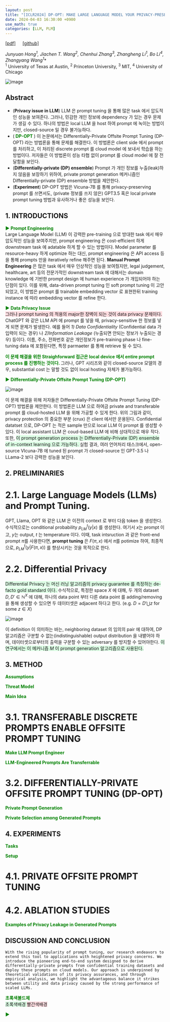 ```yaml
---
layout: post
title: "[ICLR2024] DP-OPT: MAKE LARGE LANGUAGE MODEL YOUR PRIVACY-PRESERVING PROMPT ENGINEER"
date: 2024-04-03 16:30:00 +0900
use_math: true
categories: [LLM, PLM]
---
```


[[pdf]](https://openreview.net/attachment?id=Ifz3IgsEPX&name=pdf) &emsp;
[[github]](https://github.com/VITA-Group/DP-OPT)

*Junyuan Hong<sup>1</sup>, Jiachen T. Wang<sup>2</sup>, Chenhui Zhang<sup>3</sup>, Zhangheng Li<sup>1</sup>, Bo Li<sup>4</sup>, Zhangyang Wang<sup>1</sup>**
<br> <sup>1</sup> University of Texas at Austin, <sup>2</sup> Princeton University, <sup>3</sup> MIT, <sup>4</sup> University of Chicago &emsp;
 
![image](https://github.com/yong1-kim/yong1-kim.github.io/assets/42200027/240dce34-38db-4011-8f7f-c4b92ad59ea1)

## Abstract
- (**Privacy issue in LLM**) LLM 은 prompt tuning 을 통해 많은 task 에서 압도적인 성능을 보여준다. 그러나, 민감한 개인 정보에 dependency 가 있는 경우 문제가 생길 수 있다. 하나의 방법은 local LLM 을 host 하여 prompt 에 녹이는 방법이지만, closed-source 일 경우 불가능하다.
- (<span style='color:green;font-weight:bold'> DP-OPT </span>) 이 논문에서는 Differentially-Private Offsite Prompt Tuning (DP-OPT) 라는 방법론을 통해 문제를 해결한다. 이 방법론은 client side 에서 prompt 를 처리하고, 이 처리된 discrete prompt 를 cloud model 에 보내서 학습을 하는 방법이다. 저자들은 이 방법론이 성능 타협 없이 prompt 를 cloud model 에 잘 전달함을 보인다.
- (**Differentially-private (DP) ensemble**) Prompt 가 개인 정보를 누출(leak)하지 않음을 보장하기 위하여, private prompt generation 메커니즘인 Differentially-private (DP) ensemble 방법을 제안한다.
- (**Experiment**) DP-OPT 방법은 Vicuna-7B 를 통해 privacy-preserving prompt 를 쓰면서도, (private 정보를 쓰지 않은) GPT3.5 혹은 local private prompt tuning 방법과 유사하거나 좋은 성능을 보인다.

## 1. INTRODUCTIONS

<span style='color:green;font-weight:bold'> ▶ Prompt Engineering </span>
<br>
Large Language Model (LLM) 이 강력한 pre-training 으로 방대한 task 에서 매우 압도적인 성능을 보여주지만, prompt engineering 은 cost-efficient 하게 downstream task 에 adatable 하게 할 수 있는 방법이다.
Model parameter 를 resource-heavy 하게 optimize 하는 대신, prompt engineering 은 API access 등을 통해 prompts 만을 iteratively refine 해주면 된다.
**Manual Prompt Engineering** 은 많은 task 에서 매우 인상적인 성능을 보여줬지만, legal judgement, healthcare, art 등의 전문가적인 downstream task 에 대해서는 domain knowledge 에 기반한 prompt design 에 human experience 가 개입되어야 하는 단점이 있다.
이를 위해, data-driven prompt tuning 인 soft prompt tuning 이 고안되었고, 이 방법은 prompt 를 trainable embedding vector 로 표현한뒤 training instance 에 따라 embedding vector 를 refine 한다.

<span style='color:green;font-weight:bold'> ▶ Data Privacy Issue </span>
<br>
<span style='background-color: #ffdce0'> 그러나 prompt tuning 의 적용의 major한 장벽이 되는 것이 data privacy 문제이다. </span>
ChatGPT 와 같은 LLM API 에 prompt 를 넣을 때, privacy-sensitive 한 정보를 넣게 되면 문제가 발생한다. 예를 들어 _1) Data Confidentiality_ (Confidential data 가 입력이 되는 경우) 나 _2)Information Leakage_ (누출되면 안되는 정보가 누출되는 경우) 등이다.
이름, 주소, 전화번호 같은 개인정보가 pre-training phase 나 fine-tuning data 에 포함된다면, 특정 parmaeter 를 통해 retrieve 될 수 있다.

<span style='color:green;font-weight:bold'> 이 문제 해결을 위한 Straighforward 접근은 local device 에서 entire prompt process 를 진행하는 것이다. </span>
그러나, GPT 시리즈와 같이 closed-source 모델의 경우, substantial cost 는 말할 것도 없이 local hosting 자체가 불가능하다.

<span style='color:green;font-weight:bold'> ▶ Differentially-Private Offsite Prompt Tuning (DP-OPT)  </span>
<br>

![image](https://github.com/yong1-kim/yong1-kim.github.io/assets/42200027/d47b9c57-ab89-4bf1-88d0-31d5e1001f3b)

이 문제 해결을 위해 저자들은 Differentially-Private Offsite Prompt Tuning (DP-OPT) 방법론을 제안한다.
이 방법론은 LLM 으로 하여금 private and transferable prompt 를 cloud-hosted LLM 을 위해 가공할 수 있게 한다.
위의 그림과 같이, privacy protection 의 중요한 부분 (crux) 은 client 에서만 운용된다.
Confidential datatset 으로, DP-OPT 는 적은 sample 만으로 local LLM 이 prompt 를 생성할 수 있다.
이 local assistant LLM 은 coud-based LLM 에 비해 상대적으로 매우 작다.
또한, <span style='background-color: #dcffe4'> 이 prompt generation process 는 Differentially-Private (DP) ensemble of in-context learning 으로 가능하다. </span>
실험 결과, 여러 언어처리 태스크에서, open-source VIcuna-7B 에 tuned 된 prompt 가  closed-source 인 GPT-3.5 나 LLama-2 보다 강력한 성능을 보인다.

## 2. PRELIMINARIES
# 2.1. Large Language Models (LLMs) and Prompt Tuning.
GPT, Llama, OPT 와 같은 LLM 은 이전의 context 로 부터 다음 token 을 생성한다.
수식적으로는 conditional probability $p_{LM}^t(y|x)$ 를 생성한다. 여기서 $x$는 prompt 이고, $y$는 output, $t$ 는 temperature 이다.
이때, task intsruction 과 같은 front-end prompt $\pi$를 사용한다면, **prompt tuning** 은 $F(\pi,x)$ 에서 $\pi$를 potimize 하여, 최종적으로, $p_{LM}^t(y|F(\pi,x))$ 를 향상시키는 것을 목적으로 한다.

# 2.2. Differential Privacy
<span style='background-color: #dcffe4'> Differential Privacy 는 머신 러닝 알고리즘의 privacy guarantee 를 측정하는 de-facto gold standard 이다. </span>
수식적으로, 특정한 space $X$ 에 대해, 두 개의 dataset $D,D' \in \mathbb{N}^X$ 에 대해, 하나의 data point 부터 다른 data point 를 adding/removing 을 통해 생성할 수 있으면 두 데이터셋은 adjacent 하다고 한다. (e.g. $D=D' \bigcup z$ for some $z \in X$)

![image](https://github.com/yong1-kim/yong1-kim.github.io/assets/42200027/1642329f-9c41-4511-9f16-4fb0cbaf31c4)

이 definition 이 의미하는 바는, neighboring dataset 의 임의의 pair 에 대하여, DP 알고리즘은 구분할 수 없는(indistinguishable) output
distribution 을 내뱉어야 하며, 데이터셋으로부터의 출력을 구분할 수 있는 adversary 를 방지할 수 있어야한다.
<span style='background-color: #dcffe4'> 이 연구에서는 이 메커니즘 $M$ 이 prompt generation 알고리즘으로 사용된다. </span>

## 3. METHOD

<span style='color:green;font-weight:bold'> Assumptions </span>
<br>

<span style='color:green;font-weight:bold'> Threat Model </span>
<br>

<span style='color:green;font-weight:bold'> Main Idea </span>
<br>

# 3.1. TRANSFERABLE DISCRETE PROMPTS ENABLE OFFSITE PROMPT TUNING

<span style='color:green;font-weight:bold'> Make LLM Prompt Engineer </span>
<br>

<span style='color:green;font-weight:bold'> LLM-Engineered Prompts Are Transferrable </span>
<br>

# 3.2. DIFFERENTIALLY-PRIVATE OFFSITE PROMPT TUNING (DP-OPT)

<span style='color:green;font-weight:bold'> Private Prompt Generation </span>
<br>


<span style='color:green;font-weight:bold'> Private Selection among Generated Prompts </span>
<br>

## 4. EXPERIMENTS

<span style='color:green;font-weight:bold'> Tasks </span>
<br>


<span style='color:green;font-weight:bold'> Setup </span>
<br>

# 4.1. PRIVATE OFFSITE PROMPT TUNING

# 4.2. ABLATION STUDIES


<span style='color:green;font-weight:bold'> Examples of Privacy Leakage in Generated Prompts </span>
<br>

## DISCUSSION AND CONCLUSION
```
With the rising popularity of prompt tuning, our research endeavors to extend this tool to applications with heightened privacy concerns. We introduce the pioneering end-to-end system designed to derive differentially-private prompts from confidential training datasets and deploy these prompts on cloud models. Our approach is underpinned by theoretical validations of its privacy assurances, and through empirical analysis, we highlight the advantageous balance it strikes between utility and data privacy caused by the strong performance of scaled LLMs.
```


<span style='color:green;font-weight:bold'> 초록색볼드체 </span>
<br>
<span style='background-color: #dcffe4'> 초록색배경 </span>
<span style='background-color: #ffdce0'> 빨간색배경 </span>

<span style='color:green;font-weight:bold'> ▶ </span>
<br>
